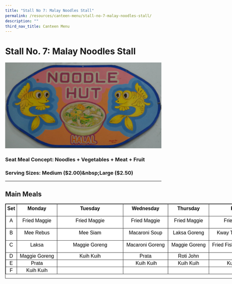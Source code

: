 ```yaml
---
title: "Stall No 7: Malay Noodles Stall"
permalink: /resources/canteen-menu/stall-no-7-malay-noodles-stall/
description: ""
third_nav_title: Canteen Menu
---
```

Stall No. 7: Malay Noodles Stall
================================

![Stall 7 Logo](/images//Resources/Canteen/stall%207.jpg)

### **Seat Meal Concept:&nbsp;Noodles&nbsp;+ Vegetables + Meat + Fruit**

### **Serving Sizes:&nbsp;Medium ($2.00)&nbsp;Large ($2.50)**

  

---

Main Meals
-----

<table class="iveo_table ives_tab_dark" width="0" style="margin: 0px; outline: 0px; padding: 0px; border: 1px solid rgb(42, 42, 42); border-spacing: 1px; border-collapse: collapse; color: rgb(0, 0, 0); font-family: Prompt, sans-serif; font-size: 16px; font-style: normal; font-variant-ligatures: normal; font-variant-caps: normal; font-weight: 400; letter-spacing: normal; orphans: 2; text-align: left; text-transform: none; white-space: normal; widows: 2; word-spacing: 0px; -webkit-text-stroke-width: 0px; background-color: rgb(255, 255, 255); text-decoration-thickness: initial; text-decoration-style: initial; text-decoration-color: initial; width: 848px; height: 241px;"><tbody class="" style="margin: 0px; outline: 0px; padding: 0px;"><tr class="" style="margin: 0px; outline: 0px; padding: 0px;"><td class="" style="margin: 0px; outline: 0px; padding: 2px; text-align: center; border: 1px solid rgb(42, 42, 42); width: 31px;"><p class="" align="center" style="margin: 0px 0px 10px; outline: 0px; padding: 0px; line-height: 24px !important; color: rgb(0, 0, 0); font-family: Prompt, sans-serif; font-size: 16px; font-weight: normal;"><b class="" style="margin: 0px; outline: 0px; padding: 0px;"><span class="" style="margin: 0px; outline: 0px; padding: 0px;">Set</span></b></p></td><td class="" style="margin: 0px; outline: 0px; padding: 2px; text-align: center; border: 1px solid rgb(42, 42, 42); width: 130px;"><p class="" align="center" style="margin: 0px 0px 10px; outline: 0px; padding: 0px; line-height: 24px !important; color: rgb(0, 0, 0); font-family: Prompt, sans-serif; font-size: 16px; font-weight: normal;"><b class="" style="margin: 0px; outline: 0px; padding: 0px;"><span class="" style="margin: 0px; outline: 0px; padding: 0px;">Monday</span></b></p></td><td class="" style="margin: 0px; outline: 0px; padding: 2px; text-align: center; border: 1px solid rgb(42, 42, 42); width: 218px;"><p class="" align="center" style="margin: 0px 0px 10px; outline: 0px; padding: 0px; line-height: 24px !important; color: rgb(0, 0, 0); font-family: Prompt, sans-serif; font-size: 16px; font-weight: normal;"><b class="" style="margin: 0px; outline: 0px; padding: 0px;"><span class="" style="margin: 0px; outline: 0px; padding: 0px;">Tuesday</span></b></p></td><td class="" style="margin: 0px; outline: 0px; padding: 2px; text-align: center; border: 1px solid rgb(42, 42, 42); width: 144px;"><p class="" align="center" style="margin: 0px 0px 10px; outline: 0px; padding: 0px; line-height: 24px !important; color: rgb(0, 0, 0); font-family: Prompt, sans-serif; font-size: 16px; font-weight: normal;"><b class="" style="margin: 0px; outline: 0px; padding: 0px;"><span class="" style="margin: 0px; outline: 0px; padding: 0px;">Wednesday</span></b></p></td><td class="" style="margin: 0px; outline: 0px; padding: 2px; text-align: center; border: 1px solid rgb(42, 42, 42); width: 131px;"><p class="" align="center" style="margin: 0px 0px 10px; outline: 0px; padding: 0px; line-height: 24px !important; color: rgb(0, 0, 0); font-family: Prompt, sans-serif; font-size: 16px; font-weight: normal;"><b class="" style="margin: 0px; outline: 0px; padding: 0px;"><span class="" style="margin: 0px; outline: 0px; padding: 0px;">Thursday</span></b></p></td><td class="" style="margin: 0px; outline: 0px; padding: 2px; text-align: center; border: 1px solid rgb(42, 42, 42); width: 193px;"><p class="" align="center" style="margin: 0px 0px 10px; outline: 0px; padding: 0px; line-height: 24px !important; color: rgb(0, 0, 0); font-family: Prompt, sans-serif; font-size: 16px; font-weight: normal;"><b class="" style="margin: 0px; outline: 0px; padding: 0px;"><span class="" style="margin: 0px; outline: 0px; padding: 0px;">Friday</span></b></p></td></tr><tr class="" style="margin: 0px; outline: 0px; padding: 0px;"><td class="" style="margin: 0px; outline: 0px; padding: 2px; text-align: center; border: 1px solid rgb(42, 42, 42);"><p class="" align="center" style="margin: 0px 0px 10px; outline: 0px; padding: 0px; line-height: 24px !important; color: rgb(0, 0, 0); font-family: Prompt, sans-serif; font-size: 16px; font-weight: normal;"><span class="" style="margin: 0px; outline: 0px; padding: 0px;">A</span></p></td><td class="" style="margin: 0px; outline: 0px; padding: 2px; text-align: center; border: 1px solid rgb(42, 42, 42);"><p class="" align="center" style="margin: 0px 0px 10px; outline: 0px; padding: 0px; line-height: 24px !important; color: rgb(0, 0, 0); font-family: Prompt, sans-serif; font-size: 16px; font-weight: normal;"><span class="" style="margin: 0px; outline: 0px; padding: 0px;">Fried Maggie</span></p></td><td class="" style="margin: 0px; outline: 0px; padding: 2px; text-align: center; border: 1px solid rgb(42, 42, 42);"><p class="" align="center" style="margin: 0px 0px 10px; outline: 0px; padding: 0px; line-height: 24px !important; color: rgb(0, 0, 0); font-family: Prompt, sans-serif; font-size: 16px; font-weight: normal;"><span class="" style="margin: 0px; outline: 0px; padding: 0px;">Fried Maggie</span></p></td><td class="" style="margin: 0px; outline: 0px; padding: 2px; text-align: center; border: 1px solid rgb(42, 42, 42);"><p class="" align="center" style="margin: 0px 0px 10px; outline: 0px; padding: 0px; line-height: 24px !important; color: rgb(0, 0, 0); font-family: Prompt, sans-serif; font-size: 16px; font-weight: normal;">Fried Maggie</p></td><td class="" style="margin: 0px; outline: 0px; padding: 2px; text-align: center; border: 1px solid rgb(42, 42, 42);"><p class="" align="center" style="margin: 0px 0px 10px; outline: 0px; padding: 0px; line-height: 24px !important; color: rgb(0, 0, 0); font-family: Prompt, sans-serif; font-size: 16px; font-weight: normal;"><span class="" style="margin: 0px; outline: 0px; padding: 0px;">Fried Maggie</span></p></td><td class="" style="margin: 0px; outline: 0px; padding: 2px; text-align: center; border: 1px solid rgb(42, 42, 42);"><p class="" align="center" style="margin: 0px 0px 10px; outline: 0px; padding: 0px; line-height: 24px !important; color: rgb(0, 0, 0); font-family: Prompt, sans-serif; font-size: 16px; font-weight: normal;"><span class="" style="margin: 0px; outline: 0px; padding: 0px;">Fried Maggie</span></p></td></tr><tr class="" style="margin: 0px; outline: 0px; padding: 0px;"><td class="" style="margin: 0px; outline: 0px; padding: 2px; text-align: center; border: 1px solid rgb(42, 42, 42);"><p class="" align="center" style="margin: 0px 0px 10px; outline: 0px; padding: 0px; line-height: 24px !important; color: rgb(0, 0, 0); font-family: Prompt, sans-serif; font-size: 16px; font-weight: normal;"><span class="" style="margin: 0px; outline: 0px; padding: 0px;">B</span></p></td><td class="" style="margin: 0px; outline: 0px; padding: 2px; text-align: center; border: 1px solid rgb(42, 42, 42);"><p class="" align="center" style="margin: 0px 0px 10px; outline: 0px; padding: 0px; line-height: 24px !important; color: rgb(0, 0, 0); font-family: Prompt, sans-serif; font-size: 16px; font-weight: normal;"><span class="" style="margin: 0px; outline: 0px; padding: 0px;">Mee Rebus</span></p></td><td class="" style="margin: 0px; outline: 0px; padding: 2px; text-align: center; border: 1px solid rgb(42, 42, 42);"><p class="" align="center" style="margin: 0px 0px 10px; outline: 0px; padding: 0px; line-height: 24px !important; color: rgb(0, 0, 0); font-family: Prompt, sans-serif; font-size: 16px; font-weight: normal;"><span class="" style="margin: 0px; outline: 0px; padding: 0px;">Mee Siam</span></p></td><td class="" style="margin: 0px; outline: 0px; padding: 2px; text-align: center; border: 1px solid rgb(42, 42, 42);"><p class="" align="center" style="margin: 0px 0px 10px; outline: 0px; padding: 0px; line-height: 24px !important; color: rgb(0, 0, 0); font-family: Prompt, sans-serif; font-size: 16px; font-weight: normal;"><span class="" style="margin: 0px; outline: 0px; padding: 0px;">Macaroni Soup</span></p></td><td class="" style="margin: 0px; outline: 0px; padding: 2px; text-align: center; border: 1px solid rgb(42, 42, 42);"><p class="" align="center" style="margin: 0px 0px 10px; outline: 0px; padding: 0px; line-height: 24px !important; color: rgb(0, 0, 0); font-family: Prompt, sans-serif; font-size: 16px; font-weight: normal;"><span class="" style="margin: 0px; outline: 0px; padding: 0px;">Laksa Goreng</span><span class="" style="margin: 0px; outline: 0px; padding: 0px;"></span></p></td><td class="" style="margin: 0px; outline: 0px; padding: 2px; text-align: center; border: 1px solid rgb(42, 42, 42);"><p class="" align="center" style="margin: 0px 0px 10px; outline: 0px; padding: 0px; line-height: 24px !important; color: rgb(0, 0, 0); font-family: Prompt, sans-serif; font-size: 16px; font-weight: normal;"><span class="" style="margin: 0px; outline: 0px; padding: 0px;">Kway Teow Goreng</span></p></td></tr><tr class="" style="margin: 0px; outline: 0px; padding: 0px;"><td class="" style="margin: 0px; outline: 0px; padding: 2px; text-align: center; border: 1px solid rgb(42, 42, 42);"><p class="" align="center" style="margin: 0px 0px 10px; outline: 0px; padding: 0px; line-height: 24px !important; color: rgb(0, 0, 0); font-family: Prompt, sans-serif; font-size: 16px; font-weight: normal;"><span class="" style="margin: 0px; outline: 0px; padding: 0px;">C</span></p></td><td class="" style="margin: 0px; outline: 0px; padding: 2px; text-align: center; border: 1px solid rgb(42, 42, 42);"><p class="" align="center" style="margin: 0px 0px 10px; outline: 0px; padding: 0px; line-height: 24px !important; color: rgb(0, 0, 0); font-family: Prompt, sans-serif; font-size: 16px; font-weight: normal;"><span class="" style="margin: 0px; outline: 0px; padding: 0px;">Laksa</span></p></td><td class="" style="margin: 0px; outline: 0px; padding: 2px; text-align: center; border: 1px solid rgb(42, 42, 42);"><p class="" style="margin: 0px 0px 10px; outline: 0px; padding: 0px; line-height: 24px !important; color: rgb(0, 0, 0); font-family: Prompt, sans-serif; font-size: 16px; font-weight: normal; text-align: center;"><span class="" style="margin: 0px; outline: 0px; padding: 0px;">Maggie Goreng</span></p></td><td class="" style="margin: 0px; outline: 0px; padding: 2px; text-align: center; border: 1px solid rgb(42, 42, 42);"><p class="" align="center" style="margin: 0px 0px 10px; outline: 0px; padding: 0px; line-height: 24px !important; color: rgb(0, 0, 0); font-family: Prompt, sans-serif; font-size: 16px; font-weight: normal;"><span class="" style="margin: 0px; outline: 0px; padding: 0px;">Macaroni Goreng</span></p></td><td class="" style="margin: 0px; outline: 0px; padding: 2px; text-align: center; border: 1px solid rgb(42, 42, 42);"><p class="" align="center" style="margin: 0px 0px 10px; outline: 0px; padding: 0px; line-height: 24px !important; color: rgb(0, 0, 0); font-family: Prompt, sans-serif; font-size: 16px; font-weight: normal;"><span style="margin: 0px; outline: 0px; padding: 0px; background-color: initial;">Maggie Goreng</span><br style="margin: 0px; outline: 0px; padding: 0px;"></p></td><td class="" style="margin: 0px; outline: 0px; padding: 2px; text-align: center; border: 1px solid rgb(42, 42, 42);"><p class="" align="center" style="margin: 0px 0px 10px; outline: 0px; padding: 0px; line-height: 24px !important; color: rgb(0, 0, 0); font-family: Prompt, sans-serif; font-size: 16px; font-weight: normal;"><span class="" style="margin: 0px; outline: 0px; padding: 0px;">Fried Fish Soup Noodle</span></p></td></tr><tr style="margin: 0px; outline: 0px; padding: 0px;"><td style="margin: 0px; outline: 0px; padding: 2px; text-align: center; border: 1px solid rgb(42, 42, 42);">D</td><td style="margin: 0px; outline: 0px; padding: 2px; text-align: center; border: 1px solid rgb(42, 42, 42);">Maggie Goreng</td><td style="margin: 0px; outline: 0px; padding: 2px; text-align: center; border: 1px solid rgb(42, 42, 42);">Kuih Kuih</td><td style="margin: 0px; outline: 0px; padding: 2px; text-align: center; border: 1px solid rgb(42, 42, 42);">Prata</td><td style="margin: 0px; outline: 0px; padding: 2px; text-align: center; border: 1px solid rgb(42, 42, 42);">Roti John</td><td style="margin: 0px; outline: 0px; padding: 2px; text-align: center; border: 1px solid rgb(42, 42, 42);">Prata&nbsp;</td></tr><tr style="margin: 0px; outline: 0px; padding: 0px;"><td style="margin: 0px; outline: 0px; padding: 2px; text-align: center; border: 1px solid rgb(42, 42, 42);">E</td><td style="margin: 0px; outline: 0px; padding: 2px; text-align: center; border: 1px solid rgb(42, 42, 42);">Prata</td><td style="margin: 0px; outline: 0px; padding: 2px; text-align: center; border: 1px solid rgb(42, 42, 42);">&nbsp;</td><td style="margin: 0px; outline: 0px; padding: 2px; text-align: center; border: 1px solid rgb(42, 42, 42);">&nbsp;Kuih Kuih</td><td style="margin: 0px; outline: 0px; padding: 2px; text-align: center; border: 1px solid rgb(42, 42, 42);">Kuih Kuih</td><td style="margin: 0px; outline: 0px; padding: 2px; text-align: center; border: 1px solid rgb(42, 42, 42);">Kuih Kuih&nbsp;</td></tr><tr style="margin: 0px; outline: 0px; padding: 0px;"><td style="margin: 0px; outline: 0px; padding: 2px; text-align: center; border: 1px solid rgb(42, 42, 42);">F</td><td style="margin: 0px; outline: 0px; padding: 2px; text-align: center; border: 1px solid rgb(42, 42, 42);">Kuih Kuih</td><td style="margin: 0px; outline: 0px; padding: 2px; text-align: center; border: 1px solid rgb(42, 42, 42);">&nbsp;</td><td style="margin: 0px; outline: 0px; padding: 2px; text-align: center; border: 1px solid rgb(42, 42, 42);">&nbsp;</td><td style="margin: 0px; outline: 0px; padding: 2px; text-align: center; border: 1px solid rgb(42, 42, 42);">&nbsp;</td><td style="margin: 0px; outline: 0px; padding: 2px; text-align: center; border: 1px solid rgb(42, 42, 42);">&nbsp;</td></tr></tbody></table>